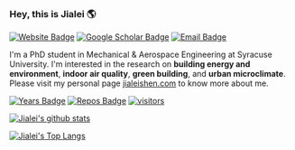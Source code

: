 ### Hey, this is Jialei :earth_americas: 

[![Website Badge](https://img.shields.io/badge/-jialeishen.com-de5246?style=flat&logo=Google-Chrome&logoColor=white&link=http://jialeishen.com)](http://jialeishen.com)
[![Google Scholar Badge](https://img.shields.io/badge/-Google%20Scholar-f4c20d?style=flat&logo=googlescholar&logoColor=white&link=https://scholar.google.com/citations?user=QhhRMTUAAAAJ&hl=en)](https://scholar.google.com/citations?user=QhhRMTUAAAAJ&hl=en)
[![Email Badge](https://img.shields.io/badge/-jshen20@syr.edu-00a2ed?style=flat&logo=microsoftoutlook&logoColor=white&link=mailto:jshen20@syr.edu)](mailto:jshen20@syr.edu)

I'm a PhD student in Mechanical & Aerospace Engineering at Syracuse University. I'm interested in the research on **building energy and environment**, **indoor air quality**, **green building**, and **urban microclimate**. Please visit my personal page [jialeishen.com](http://jialeishen.com) to know more about me.

[![Years Badge](https://badges.pufler.dev/years/jialeishen?logo=github)](https://github.com/jialeishen) 
[![Repos Badge](https://badges.pufler.dev/repos/jialeishen?logo=github)](https://github.com/jialeishen?tab=repositories) 
[![visitors](https://visitor-badge.glitch.me/badge?page_id=jialeishen.visitor-badge&logo=github)](https://github.com/jialeishen)

[![Jialei's github stats](https://github-readme-stats.vercel.app/api?username=jialeishen&theme=merko)](https://github.com/jialeishen/github-readme-stats)

[![Jialei's Top Langs](https://github-readme-stats.vercel.app/api/top-langs/?username=jialeishen&layout=compact&theme=merko)](https://github.com/jialeishen/github-readme-stats)

